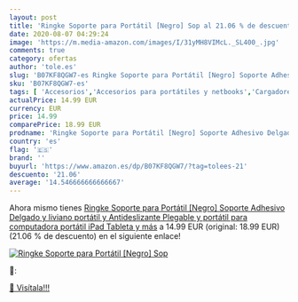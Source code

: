 ```yaml
---
layout: post
title: 'Ringke Soporte para Portátil [Negro] Sop al 21.06 % de descuento'
date: 2020-08-07 04:29:24
image: 'https://m.media-amazon.com/images/I/31yMH8VIMcL._SL400_.jpg'
comments: true
category: ofertas
author: 'tole.es'
slug: 'B07KF8QGW7-es Ringke Soporte para Portátil [Negro] Soporte Adhesivo...'
sku: 'B07KF8QGW7-es'
tags: [ 'Accesorios','Accesorios para portátiles y netbooks','Cargadores y adaptadores para portátiles y netbooks','Cargadores y bases de carga para portátiles y netbooks','Informática','ipad', ]
actualPrice: 14.99 EUR
currency: EUR
price: 14.99
comparePrice: 18.99 EUR
prodname: 'Ringke Soporte para Portátil [Negro] Soporte Adhesivo Delgado y liviano  portátil y Antideslizante  Plegable y portátil para computadora portátil  iPad  Tableta y más'
country: 'es'
flag: '🇪🇸'
brand: ''
buyurl: 'https://www.amazon.es/dp/B07KF8QGW7/?tag=tolees-21'
descuento: '21.06'
average: '14.546666666666667'
---
```


Ahora mismo tienes [Ringke Soporte para Portátil [Negro] Soporte Adhesivo Delgado y liviano  portátil y Antideslizante  Plegable y portátil para computadora portátil  iPad  Tableta y más](https://www.amazon.es/dp/B07KF8QGW7/?tag=tolees-21) a 14.99 EUR (original: 18.99 EUR) (21.06 %  de descuento) en el siguiente enlace!

[![Ringke Soporte para Portátil [Negro] Sop](https://m.media-amazon.com/images/I/31yMH8VIMcL._SL400_.jpg)](https://www.amazon.es/dp/B07KF8QGW7/?tag=tolees-21)

🔎:


[🛒 Visítala!!!](https://www.amazon.es/dp/B07KF8QGW7/?tag=tolees-21)
